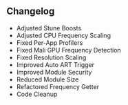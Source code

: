 ## Changelog

- Adjusted Stune Boosts
- Adjusted CPU Frequency Scaling
- Fixed Per-App Profilers
- Fixed Mali GPU Frequency Detection
- Fixed Resolution Scaling
- Improved Auto ART Trigger
- Improved Module Security
- Reduced Module Size
- Refactored Frequency Getter
- Code Cleanup
